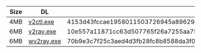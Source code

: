 |    Size   |     DL  | sha512sum |
|  ---  |  ---  |  ---  |
| 4MB | [v2ctl.exe](https://cdn.jsdelivr.net/gh/googleians/v2ray-core@main/v2ctl.exe) | 4153d43fccae1958011503726945a896299b6148b09c0a8e55d309620f383e1db88a45651252315a652e1d38952cec033221de5bb7414c572b468269cb7443b8 |
| 6MB | [v2ray.exe](https://cdn.jsdelivr.net/gh/googleians/v2ray-core@main/v2ray.exe) | 10e557a11871cc63d507765f26a7255aa758b75ca5ebb46f9e9775008a19b0a2c558044b2de3cdc61109e71265dec71cfcd1abb254ee13728298b2949cdc7001 |
| 6MB | [wv2ray.exe](https://cdn.jsdelivr.net/gh/googleians/v2ray-core@main/wv2ray.exe) | 70b9e3c7f25c3aed4d3fb28fc8b8588da3f075a1477709898d93fa66001197aaa7e89a98c5469ea54f8621eaebb2aec36001ee0dfbc2f38d01031bc261499b5f |
